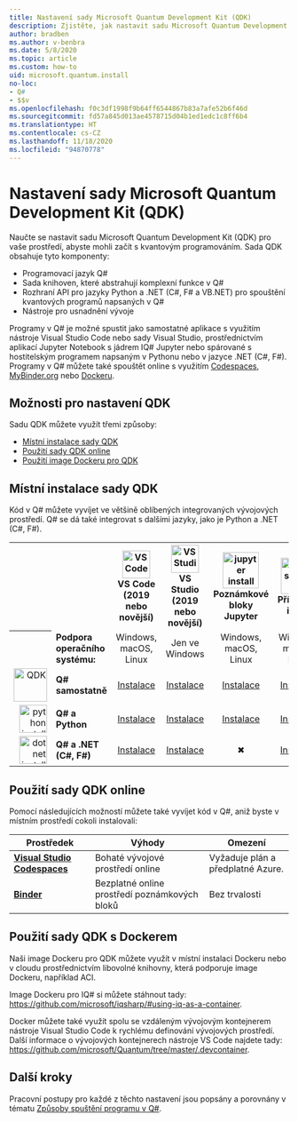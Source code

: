 ```yaml
---
title: Nastavení sady Microsoft Quantum Development Kit (QDK)
description: Zjistěte, jak nastavit sadu Microsoft Quantum Development Kit pro různá prostředí.
author: bradben
ms.author: v-benbra
ms.date: 5/8/2020
ms.topic: article
ms.custom: how-to
uid: microsoft.quantum.install
no-loc:
- Q#
- $$v
ms.openlocfilehash: f0c3df1998f9b64ff6544867b83a7afe52b6f46d
ms.sourcegitcommit: fd57a845d013ae4578715d04b1ed1edc1c8ff6b4
ms.translationtype: HT
ms.contentlocale: cs-CZ
ms.lasthandoff: 11/18/2020
ms.locfileid: "94870778"
---
```

# <a name="setting-up-the-microsoft-quantum-development-kit-qdk"></a>Nastavení sady Microsoft Quantum Development Kit (QDK)

Naučte se nastavit sadu Microsoft Quantum Development Kit (QDK) pro vaše prostředí, abyste mohli začít s kvantovým programováním. Sada QDK obsahuje tyto komponenty:

- Programovací jazyk Q#
- Sada knihoven, které abstrahují komplexní funkce v Q#
- Rozhraní API pro jazyky Python a .NET (C#, F# a VB.NET) pro spouštění kvantových programů napsaných v Q#
- Nástroje pro usnadnění vývoje

Programy v Q# je možné spustit jako samostatné aplikace s využitím nástroje Visual Studio Code nebo sady Visual Studio, prostřednictvím aplikací Jupyter Notebook s jádrem IQ# Jupyter nebo spárované s hostitelským programem napsaným v Pythonu nebo v jazyce .NET (C#, F#). Programy v Q# můžete také spouštět online s využitím [Codespaces](https://online.visualstudio.com/), [MyBinder.org](https://mybinder.org/) nebo [Dockeru](#use-the-qdk-with-docker). 

## <a name="options-for-setting-up-the-qdk"></a>Možnosti pro nastavení QDK

Sadu QDK můžete využít třemi způsoby:

- [Místní instalace sady QDK](#install-the-qdk-locally)
- [Použití sady QDK online](#use-the-qdk-online)
- [Použití image Dockeru pro QDK](#use-the-qdk-with-docker)

## <a name="install-the-qdk-locally"></a>Místní instalace sady QDK

Kód v Q# můžete vyvíjet ve většině oblíbených integrovaných vývojových prostředí. Q# se dá také integrovat s dalšími jazyky, jako je Python a .NET (C#, F#).

<table>
    <tr>
        <th width=10%>&nbsp;</th>
        <th>&nbsp;</th>
        <th align="center" width=18%><img src="~/media/vs_code.png" alt="VS Code" width="50"/><br><b>VS Code<br>(2019 nebo novější)</b></th>
        <th align="center" width=18%><img src="~/media/vs_studio.png" alt="VS Studio" width="50"/><br><b>VS Studio<br>(2019 nebo novější)</b></th>
        <th align="center" width=18%><img src="~/media/jupyter-wht.png" alt="jupyter install" width="65"/><br><b>Poznámkové bloky Jupyter</b></th>
        <th align="center" width=18%><img src="~/media/blank.png" alt="blank spacer" width="65"/><br><b>Příkazový řádek</b></th>
    </tr>
    <tr>
        <th>&nbsp;</th>
        <td align="left"><b>Podpora operačního systému:</b></td>
        <td align="center">Windows, macOS, Linux</td>
        <td align="center">Jen ve Windows</td>
        <td align="center">Windows, macOS, Linux</td>
        <td align="center">Windows, macOS, Linux</td>
    </tr>
    <tr>
        <td align="right"><img src="~/media/quantum-wht.png" alt="QDK" width="60"/></td>
        <td align="left"><b>Q# samostatně</b></td>
        <td align="center"><a href="xref:microsoft.quantum.install.standalone">Instalace</a></td>
        <td align="center"><a href="xref:microsoft.quantum.install.standalone">Instalace</a></td>
        <td align="center"><a href="xref:microsoft.quantum.install.jupyter">Instalace</a></td>
        <td align="center"><a href="xref:microsoft.quantum.install.standalone">Instalace</a></td>
    </tr>
    <tr>
        <td align="right"><img src="~/media/python.png" alt="python install" width="50"/></td>
        <td align="left"><b>Q# a Python</b></td>
        <td align="center"><a href="xref:microsoft.quantum.install.python">Instalace</a></td>
        <td align="center"><a href="xref:microsoft.quantum.install.python">Instalace</a></td>
        <td align="center"><a href="xref:microsoft.quantum.install.jupyter">Instalace</a></td>
        <td align="center"><a href="xref:microsoft.quantum.install.python">Instalace</a></td>
    </tr>
    <tr>
        <td align="right"><img src="~/media/dot_net.png" alt="dotnet install" width="50"/></td>
        <td align="left"><b>Q# a .NET (C#, F#)</b></td> 
        <td align="center"><a href="xref:microsoft.quantum.install.cs">Instalace</a></td>
        <td align="center"><a href="xref:microsoft.quantum.install.cs">Instalace</a></td>
        <td align="center">&#10006;</td>
        <td align="center"><a href="xref:microsoft.quantum.install.cs">Instalace</a></td>
   </tr>
</table>

## <a name="use-the-qdk-online"></a>Použití sady QDK online

Pomocí následujících možností můžete také vyvíjet kód v Q#, aniž byste v místním prostředí cokoli instalovali:

|Prostředek|Výhody|Omezení|
|---|---|---|
|[**Visual Studio Codespaces**](xref:microsoft.quantum.install.standalone)|Bohaté vývojové prostředí online  |Vyžaduje plán a předplatné Azure. |
|[**Binder**](xref:microsoft.quantum.install.binder) | Bezplatné online prostředí poznámkových bloků |Bez trvalosti |

## <a name="use-the-qdk-with-docker"></a>Použití sady QDK s Dockerem

Naši image Dockeru pro QDK můžete využít v místní instalaci Dockeru nebo v cloudu prostřednictvím libovolné knihovny, která podporuje image Dockeru, například ACI.

Image Dockeru pro IQ# si můžete stáhnout tady: https://github.com/microsoft/iqsharp/#using-iq-as-a-container. 

Docker můžete také využít spolu se vzdáleným vývojovým kontejnerem nástroje Visual Studio Code k rychlému definování vývojových prostředí. Další informace o vývojových kontejnerech nástroje VS Code najdete tady: https://github.com/microsoft/Quantum/tree/master/.devcontainer.

## <a name="next-steps"></a>Další kroky

Pracovní postupy pro každé z těchto nastavení jsou popsány a porovnány v tématu [Způsoby spuštění programu v Q#](xref:microsoft.quantum.guide.host-programs).
